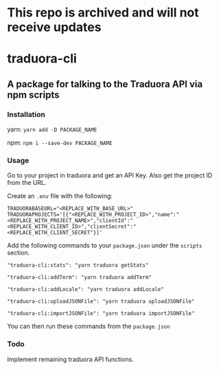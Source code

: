 # This repo is archived and will not receive updates

# traduora-cli
## A package for talking to the Traduora API via npm scripts

### Installation

yarn:
`yarn add -D PACKAGE_NAME`

npm:
`npm i --save-dev PACKAGE_NAME`

### Usage

Go to your project in traduora and get an API Key.
Also get the project ID from the URL.

Create an `.env` file with the following:
```
TRADUORABASEURL="<REPLACE_WITH_BASE_URL>"
TRADUORAPROJECTS='[{"<REPLACE_WITH_PROJECT_ID>","name":"<REPLACE_WITH_PROJECT_NAME>","clientId":"<REPLACE_WITH_CLIENT_ID>","clientSecret":"<REPLACE_WITH_CLIENT_SECRET"}]'
```

Add the following commands to your `package.json` under the `scripts` section.

`"traduora-cli:stats": "yarn traduora getStats"`

`"traduora-cli:addTerm": "yarn traduora addTerm"`

`"traduora-cli:addLocale": "yarn traduora addLocale"`

`"traduora-cli:uploadJSONFile": "yarn traduora uploadJSONFile"`

`"traduora-cli:importJSONFile": "yarn traduora importJSONFile"`

You can then run these commands from the `package.json`

### Todo

Implement remaining traduora API functions.
